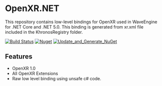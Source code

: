 # OpenXR.NET

This repository contains low-level bindings for OpenXR used in WaveEngine for .NET Core and .NET 5.0.
This binding is generated from xr.xml file included in the KhronosRegistry folder.

[![Build Status](https://waveengineteam.visualstudio.com/Wave.Engine/_apis/build/status/Releases/WaveEngine.Bindings.OpenXR?branchName=master)](https://waveengineteam.visualstudio.com/Wave.Engine/_build?definitionId=58)
[![Nuget](https://img.shields.io/nuget/v/WaveEngine.Bindings.OpenXR?logo=nuget)](https://www.nuget.org/packages/WaveEngine.Bindings.OpenXR)
[![Update_and_Generate_NuGet](https://github.com/WaveEngine/OpenXR.NET/actions/workflows/download_latest_spect_generate_nuget.yml/badge.svg)](https://github.com/WaveEngine/OpenXR.NET/actions/workflows/download_latest_spect_generate_nuget.yml)

## Features

- OpenXR 1.0
- All OpenXR Extensions
- Raw low level binding using unsafe c# code.
